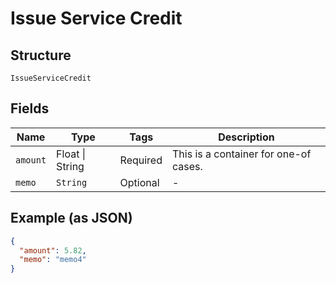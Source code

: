 
# Issue Service Credit

## Structure

`IssueServiceCredit`

## Fields

| Name | Type | Tags | Description |
|  --- | --- | --- | --- |
| `amount` | Float \| String | Required | This is a container for one-of cases. |
| `memo` | `String` | Optional | - |

## Example (as JSON)

```json
{
  "amount": 5.82,
  "memo": "memo4"
}
```

